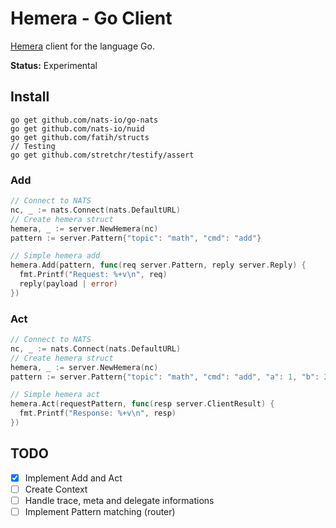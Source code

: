 # Hemera - Go Client
[Hemera](https://github.com/hemerajs/hemera) client for the language Go.

**Status:** Experimental

## Install

```
go get github.com/nats-io/go-nats
go get github.com/nats-io/nuid
go get github.com/fatih/structs
// Testing
go get github.com/stretchr/testify/assert
```

### Add

```go
// Connect to NATS
nc, _ := nats.Connect(nats.DefaultURL)
// Create hemera struct
hemera, _ := server.NewHemera(nc)
pattern := server.Pattern{"topic": "math", "cmd": "add"}

// Simple hemera add
hemera.Add(pattern, func(req server.Pattern, reply server.Reply) {
  fmt.Printf("Request: %+v\n", req)
  reply(payload | error)
})
```

### Act

```go
// Connect to NATS
nc, _ := nats.Connect(nats.DefaultURL)
// Create hemera struct
hemera, _ := server.NewHemera(nc)
pattern := server.Pattern{"topic": "math", "cmd": "add", "a": 1, "b": 2}

// Simple hemera act
hemera.Act(requestPattern, func(resp server.ClientResult) {
  fmt.Printf("Response: %+v\n", resp)
})
```

## TODO
- [X] Implement Add and Act
- [ ] Create Context
- [ ] Handle trace, meta and delegate informations
- [ ] Implement Pattern matching (router)
